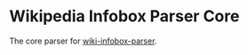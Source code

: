 Wikipedia Infobox Parser Core
======

The core parser for [wiki-infobox-parser](https://github.com/zp-j/wiki-infobox-parser).
